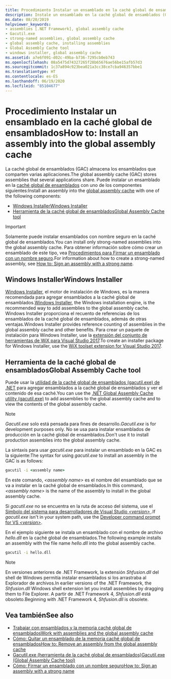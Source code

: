 ```yaml
---
title: Procedimiento Instalar un ensamblado en la caché global de ensamblados
description: Instale un ensamblado en la caché global de ensamblados (GAC) en .NET de modo que se pueda compartir con muchas aplicaciones. Use Windows Installer o la utilidad GAC.
ms.date: 08/20/2019
helpviewer_keywords:
- assemblies [.NET Framework], global assembly cache
- Gacutil.exe
- strong-named assemblies, global assembly cache
- global assembly cache, installing assemblies
- Global Assembly Cache tool
- windows installer, global assembly cache
ms.assetid: a7e6f091-d02c-49ba-b736-7295cb0eb743
ms.openlocfilehash: 08a5475d74327265f28b65676ae56be15afb57d3
ms.sourcegitcommit: 1c37a894c923bea021a3cc38ce7cba946357bbe1
ms.translationtype: HT
ms.contentlocale: es-ES
ms.lasthandoff: 06/19/2020
ms.locfileid: "85104677"
---
```

# <a name="how-to-install-an-assembly-into-the-global-assembly-cache"></a><span data-ttu-id="c2ae7-104">Procedimiento Instalar un ensamblado en la caché global de ensamblados</span><span class="sxs-lookup"><span data-stu-id="c2ae7-104">How to: Install an assembly into the global assembly cache</span></span>

<span data-ttu-id="c2ae7-105">La caché global de ensamblados (GAC) almacena los ensamblados que comparten varias aplicaciones.</span><span class="sxs-lookup"><span data-stu-id="c2ae7-105">The global assembly cache (GAC) stores assemblies that several applications share.</span></span> <span data-ttu-id="c2ae7-106">Puede instalar un ensamblado en la [caché global de ensamblados](gac.md) con uno de los componentes siguientes:</span><span class="sxs-lookup"><span data-stu-id="c2ae7-106">Install an assembly into the [global assembly cache](gac.md) with one of the following components:</span></span>

- [<span data-ttu-id="c2ae7-107">Windows Installer</span><span class="sxs-lookup"><span data-stu-id="c2ae7-107">Windows Installer</span></span>](#windows-installer)
- [<span data-ttu-id="c2ae7-108">Herramienta de la caché global de ensamblados</span><span class="sxs-lookup"><span data-stu-id="c2ae7-108">Global Assembly Cache tool</span></span>](#global-assembly-cache-tool)

> [!IMPORTANT]
> <span data-ttu-id="c2ae7-109">Solamente puede instalar ensamblados con nombre seguro en la caché global de ensamblados.</span><span class="sxs-lookup"><span data-stu-id="c2ae7-109">You can install only strong-named assemblies into the global assembly cache.</span></span> <span data-ttu-id="c2ae7-110">Para obtener información sobre cómo crear un ensamblado de este tipo, vea [Procedimientos para Firmar un ensamblado con un nombre seguro](../../standard/assembly/sign-strong-name.md).</span><span class="sxs-lookup"><span data-stu-id="c2ae7-110">For information about how to create a strong-named assembly, see [How to: Sign an assembly with a strong name](../../standard/assembly/sign-strong-name.md).</span></span>

## <a name="windows-installer"></a><span data-ttu-id="c2ae7-111">Windows Installer</span><span class="sxs-lookup"><span data-stu-id="c2ae7-111">Windows Installer</span></span>

<span data-ttu-id="c2ae7-112">[Windows Installer](/windows/desktop/Msi/installation-of-assemblies-to-the-global-assembly-cache), el motor de instalación de Windows, es la manera recomendada para agregar ensamblados a la caché global de ensamblados.</span><span class="sxs-lookup"><span data-stu-id="c2ae7-112">[Windows Installer](/windows/desktop/Msi/installation-of-assemblies-to-the-global-assembly-cache), the Windows installation engine, is the recommended way to add assemblies to the global assembly cache.</span></span> <span data-ttu-id="c2ae7-113">Windows Installer proporciona el recuento de referencias de los ensamblados de la caché global de ensamblados, además de otras ventajas.</span><span class="sxs-lookup"><span data-stu-id="c2ae7-113">Windows Installer provides reference counting of assemblies in the global assembly cache and other benefits.</span></span> <span data-ttu-id="c2ae7-114">Para crear un paquete de instalación para Windows Installer, use la [extensión del conjunto de herramientas de WiX para Visual Studio 2017](https://marketplace.visualstudio.com/items?itemName=RobMensching.WixToolsetVisualStudio2017Extension).</span><span class="sxs-lookup"><span data-stu-id="c2ae7-114">To create an installer package for Windows Installer, use the [WiX toolset extension for Visual Studio 2017](https://marketplace.visualstudio.com/items?itemName=RobMensching.WixToolsetVisualStudio2017Extension).</span></span>

## <a name="global-assembly-cache-tool"></a><span data-ttu-id="c2ae7-115">Herramienta de la caché global de ensamblados</span><span class="sxs-lookup"><span data-stu-id="c2ae7-115">Global Assembly Cache tool</span></span>

<span data-ttu-id="c2ae7-116">Puede usar la [utilidad de la caché global de ensamblados (gacutil.exe) de .NET](../tools/gacutil-exe-gac-tool.md) para agregar ensamblados a la caché global de ensamblados y ver el contenido de esa caché.</span><span class="sxs-lookup"><span data-stu-id="c2ae7-116">You can use the [.NET Global Assembly Cache utility (gacutil.exe)](../tools/gacutil-exe-gac-tool.md) to add assemblies to the global assembly cache and to view the contents of the global assembly cache.</span></span>

   > [!NOTE]
   > <span data-ttu-id="c2ae7-117">*Gacutil.exe* solo está pensada para fines de desarrollo.</span><span class="sxs-lookup"><span data-stu-id="c2ae7-117">*Gacutil.exe* is for development purposes only.</span></span> <span data-ttu-id="c2ae7-118">No se usa para instalar ensamblados de producción en la caché global de ensamblados.</span><span class="sxs-lookup"><span data-stu-id="c2ae7-118">Don't use it to install production assemblies into the global assembly cache.</span></span>

<span data-ttu-id="c2ae7-119">La sintaxis para usar *gacutil.exe* para instalar un ensamblado en la GAC es la siguiente:</span><span class="sxs-lookup"><span data-stu-id="c2ae7-119">The syntax for using *gacutil.exe* to install an assembly in the GAC is as follows:</span></span>

```cmd
gacutil -i <assembly name>
```

<span data-ttu-id="c2ae7-120">En este comando, *\<assembly name>* es el nombre del ensamblado que se va a instalar en la caché global de ensamblados.</span><span class="sxs-lookup"><span data-stu-id="c2ae7-120">In this command, *\<assembly name>* is the name of the assembly to install in the global assembly cache.</span></span>

<span data-ttu-id="c2ae7-121">Si *gacutil.exe* no se encuentra en la ruta de acceso del sistema, use el [Símbolo del sistema para desarrolladores de Visual Studio *\<version>* ](../tools/developer-command-prompt-for-vs.md).</span><span class="sxs-lookup"><span data-stu-id="c2ae7-121">If *gacutil.exe* isn't in your system path, use the [Developer command prompt for VS *\<version>*](../tools/developer-command-prompt-for-vs.md).</span></span>

<span data-ttu-id="c2ae7-122">En el ejemplo siguiente se instala un ensamblado con el nombre de archivo *hello.dll* en la caché global de ensamblados.</span><span class="sxs-lookup"><span data-stu-id="c2ae7-122">The following example installs an assembly with the file name *hello.dll* into the global assembly cache.</span></span>

```cmd
gacutil -i hello.dll
```

> [!NOTE]
> <span data-ttu-id="c2ae7-123">En versiones anteriores de .NET Framework, la extensión *Shfusion.dll* del shell de Windows permitía instalar ensamblados si los arrastraba al Explorador de archivos.</span><span class="sxs-lookup"><span data-stu-id="c2ae7-123">In earlier versions of the .NET Framework, the *Shfusion.dll* Windows shell extension let you install assemblies by dragging them to File Explorer.</span></span> <span data-ttu-id="c2ae7-124">A partir de .NET Framework 4, *Shfusion.dll* está obsoleto.</span><span class="sxs-lookup"><span data-stu-id="c2ae7-124">Beginning with .NET Framework 4, *Shfusion.dll* is obsolete.</span></span>

## <a name="see-also"></a><span data-ttu-id="c2ae7-125">Vea también</span><span class="sxs-lookup"><span data-stu-id="c2ae7-125">See also</span></span>

- [<span data-ttu-id="c2ae7-126">Trabajar con ensamblados y la memoria caché global de ensamblados</span><span class="sxs-lookup"><span data-stu-id="c2ae7-126">Work with assemblies and the global assembly cache</span></span>](working-with-assemblies-and-the-gac.md)
- [<span data-ttu-id="c2ae7-127">Cómo: Quitar un ensamblado de la memoria caché global de ensamblados</span><span class="sxs-lookup"><span data-stu-id="c2ae7-127">How to: Remove an assembly from the global assembly cache</span></span>](how-to-remove-an-assembly-from-the-gac.md)
- [<span data-ttu-id="c2ae7-128">Gacutil.exe (herramienta de la caché global de ensamblados)</span><span class="sxs-lookup"><span data-stu-id="c2ae7-128">Gacutil.exe (Global Assembly Cache tool)</span></span>](../tools/gacutil-exe-gac-tool.md)
- [<span data-ttu-id="c2ae7-129">Cómo: Firmar un ensamblado con un nombre seguro</span><span class="sxs-lookup"><span data-stu-id="c2ae7-129">How to: Sign an assembly with a strong name</span></span>](../../standard/assembly/sign-strong-name.md)

